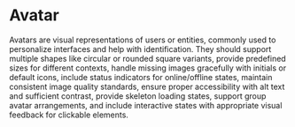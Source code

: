 # Avatar

Avatars are visual representations of users or entities, commonly used to personalize interfaces and help with identification. They should support multiple shapes like circular or rounded square variants, provide predefined sizes for different contexts, handle missing images gracefully with initials or default icons, include status indicators for online/offline states, maintain consistent image quality standards, ensure proper accessibility with alt text and sufficient contrast, provide skeleton loading states, support group avatar arrangements, and include interactive states with appropriate visual feedback for clickable elements.